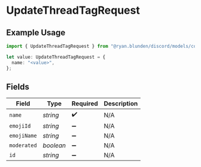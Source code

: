 # UpdateThreadTagRequest

## Example Usage

```typescript
import { UpdateThreadTagRequest } from "@ryan.blunden/discord/models/components";

let value: UpdateThreadTagRequest = {
  name: "<value>",
};
```

## Fields

| Field              | Type               | Required           | Description        |
| ------------------ | ------------------ | ------------------ | ------------------ |
| `name`             | *string*           | :heavy_check_mark: | N/A                |
| `emojiId`          | *string*           | :heavy_minus_sign: | N/A                |
| `emojiName`        | *string*           | :heavy_minus_sign: | N/A                |
| `moderated`        | *boolean*          | :heavy_minus_sign: | N/A                |
| `id`               | *string*           | :heavy_minus_sign: | N/A                |